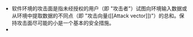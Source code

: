 - 软件环境的攻击面是指未经授权的用户（即 "攻击者"）试图向环境输入数据或从环境中提取数据的不同点（即 "攻击向量([[Attack vector]])"）的总和。保持攻击面尽可能的小是一个基本的安全措施。
-
